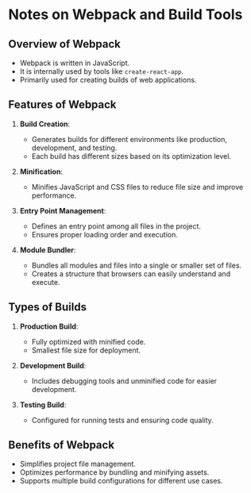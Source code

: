 # Notes on Webpack and Build Tools

## Overview of Webpack

- Webpack is written in JavaScript.
- It is internally used by tools like `create-react-app`.
- Primarily used for creating builds of web applications.

## Features of Webpack

1. **Build Creation**:

   - Generates builds for different environments like production, development, and testing.
   - Each build has different sizes based on its optimization level.

2. **Minification**:

   - Minifies JavaScript and CSS files to reduce file size and improve performance.

3. **Entry Point Management**:

   - Defines an entry point among all files in the project.
   - Ensures proper loading order and execution.

4. **Module Bundler**:
   - Bundles all modules and files into a single or smaller set of files.
   - Creates a structure that browsers can easily understand and execute.

## Types of Builds

1. **Production Build**:

   - Fully optimized with minified code.
   - Smallest file size for deployment.

2. **Development Build**:

   - Includes debugging tools and unminified code for easier development.

3. **Testing Build**:
   - Configured for running tests and ensuring code quality.

## Benefits of Webpack

- Simplifies project file management.
- Optimizes performance by bundling and minifying assets.
- Supports multiple build configurations for different use cases.
